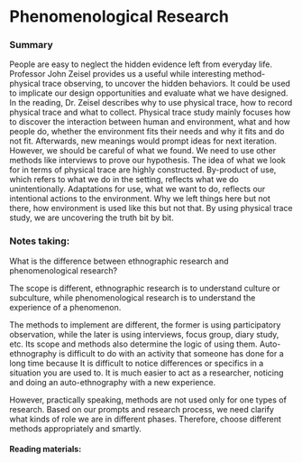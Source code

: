 # Phenomenological Research

### Summary

People are easy to neglect the hidden evidence left from everyday life. Professor John Zeisel provides us a useful while interesting method-physical trace observing, to uncover the hidden behaviors. It could be used to implicate our design opportunities and evaluate what we have designed. In the reading, Dr. Zeisel describes why to use physical trace, how to record physical trace and what to collect. Physical trace study mainly focuses how to discover the interaction between human and environment, what and how people do, whether the environment fits their needs and why it fits and do not fit. Afterwards, new meanings would prompt ideas for next iteration. However, we should be careful of what we found. We need to use other methods like interviews to prove our hypothesis. The idea of what we look for in terms of physical trace are highly constructed. By-product of use, which refers to what we do in the setting, reflects what we do unintentionally. Adaptations for use, what we want to do, reflects our intentional actions to the environment. Why we left things here but not there, how environment is used like this but not that. By using physical trace study, we are uncovering the truth bit by bit.


### Notes taking:

What is the difference between ethnographic research and phenomenological research?

The scope is different, ethnographic research is to understand culture or subculture, while phenomenological research is to understand the experience of a phenomenon.

The methods to implement are different, the former is using participatory observation, while the later is using interviews, focus group, diary study, etc.
Its scope and methods also determine the logic of using them. Auto-ethnography is difficult to do with an activity that someone has done for a long time because It is difficult to notice differences or specifics in a situation you are used to. It is much easier to act as a researcher, noticing and doing an auto-ethnography with a new experience.

However, practically speaking, methods are not used only for one types of research. Based on our prompts and research process, we need clarify what kinds of role we are in different phases. Therefore, choose different methods appropriately and smartly.

#### Reading materials:
